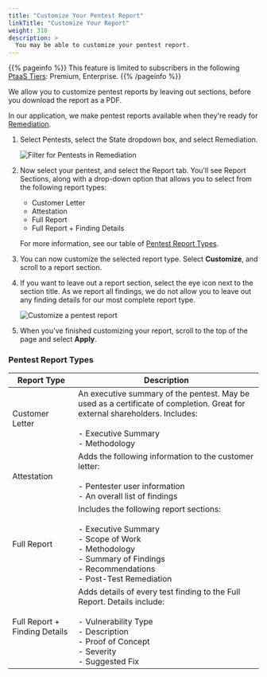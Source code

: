 ```yaml
---
title: "Customize Your Pentest Report"
linkTitle: "Customize Your Report"
weight: 310
description: >
  You may be able to customize your pentest report.
---
```


{{% pageinfo %}}
This feature is limited to subscribers in the following [PtaaS Tiers](https://cobaltio.zendesk.com/hc/en-us/articles/4408839706132-Cobalt-PtaaS-Tiers): Premium, Enterprise.
{{% /pageinfo %}}

We allow you to customize pentest reports by leaving out sections, before you download the
report as a PDF.

In our application, we make pentest reports available when they're ready for 
[Remediation](../../penteststates/). 

1. Select Pentests, select the State dropdown box, and select Remediation.

   ![Filter for Pentests in Remediation](/gsg/PentestRemediation.png "You can review Pentest reports in remediation.")

1. Now select your pentest, and select the Report tab. You'll see Report Sections, along with
   a drop-down option that allows you to select from the following report types:

   - Customer Letter
   - Attestation
   - Full Report
   - Full Report + Finding Details

   For more information, see our table of [Pentest Report Types](#pentest-report-types).

1. You can now customize the selected report type. Select **Customize**, and scroll to a
   report section. 

1. If you want to leave out a report section, select the eye icon next to the section title.
   As we report all findings, we do not allow you to leave out any finding details for our
   most complete report type.

   ![Customize a pentest report](/gsg/CustomizePentestReport.png "Select the eye icon to leave a section out of a pentest report.")


1. When you've finished customizing your report, scroll to the top of the page and select **Apply**. 

### Pentest Report Types

  | Report Type                   | Description                                                                                                                                                    |
|-------------------------------|----------------------------------------------------------------------------------------------------------------------------------------------------------------|
| Customer Letter               | An executive summary of the pentest. May be used as a certificate of completion. Great for external shareholders. Includes:<br>  <br>- Executive Summary <br>- Methodology |
| Attestation                   | Adds the following information to the customer letter: <br> <br>- Pentester user information <br>- An overall list of findings                                                                     |
| Full Report                   | Includes the following report sections:<br>  <br>- Executive Summary <br>- Scope of Work <br>- Methodology <br>- Summary of Findings <br>- Recommendations <br>- Post-Test Remediation     |
| Full Report + Finding Details | Adds details of every test finding to the Full Report. Details include:<br>  <br>- Vulnerability Type <br>- Description <br>- Proof of Concept <br>- Severity <br>- Suggested Fix     | 
